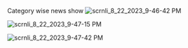 Category wise news show
![scrnli_8_22_2023_9-46-42 PM](https://github.com/JaiminHapani7269/newshub/assets/98699864/6fe33942-44d3-47f9-91bc-c961c53ddb3b)

![scrnli_8_22_2023_9-47-15 PM](https://github.com/JaiminHapani7269/newshub/assets/98699864/c1dc0b65-4651-426a-aa2b-d25d5bf13efd)

![scrnli_8_22_2023_9-47-42 PM](https://github.com/JaiminHapani7269/newshub/assets/98699864/a0d90e5c-e908-49ed-bded-228227b61fa6)
